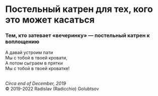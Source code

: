 # Постельный катрен для тех, кого это может касаться

### Тем, кто затевает &laquo;вечеринку&raquo; &mdash; постельный катрен к воплощению

А давай устроим пати<br />
Мы с тобой в твоей кровати,<br />
А потом сыграем в прятки<br />
Мы с тобой в твоей кроватке!

<br />*Circa end of December, 2019*<br />
&copy; 2019-2022 Radislav (Radicchio) Golubtsov
